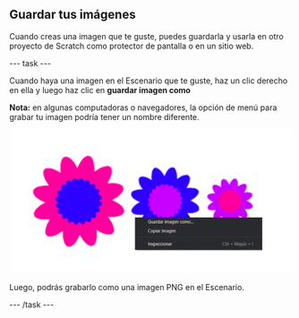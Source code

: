 ## Guardar tus imágenes

Cuando creas una imagen que te guste, puedes guardarla y usarla en otro proyecto de Scratch como protector de pantalla o en un sitio web.

\--- task \---

Cuando haya una imagen en el Escenario que te guste, haz un clic derecho en ella y luego haz clic en **guardar imagen como**

**Nota:** en algunas computadoras o navegadores, la opción de menú para grabar tu imagen podría tener un nombre diferente.

![captura de pantalla](images/flower-save-stage.png)

Luego, podrás grabarlo como una imagen PNG en el Escenario.

\--- /task \---